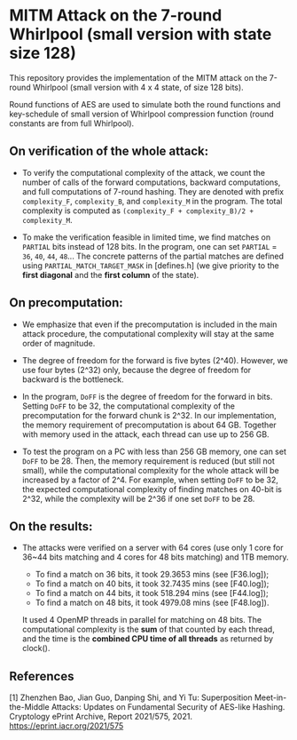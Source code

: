 # MITM Attack on the 7-round Whirlpool (small version with state size 128)

This repository provides the implementation of the MITM attack on the 7-round Whirlpool 
(small version with 4 x 4 state, of size 128 bits).

Round functions of AES are used to simulate both the round functions and key-schedule of 
small version of Whirlpool compression function (round constants are from full Whirlpool).

## On verification of the whole attack:

* To verify the computational complexity of the attack, we count the number of calls of the forward computations, backward computations, and full computations of 7-round hashing. They are denoted with prefix `complexity_F`, `complexity_B`, and `complexity_M` in the program. The total complexity is computed as `(complexity_F + complexity_B)/2 + complexity_M`.

* To make the verification feasible in limited time, we find matches on `PARTIAL` bits instead of 128 bits. In the program, one can set `PARTIAL` = `36`, `40`, `44`, `48`... The concrete patterns of the partial matches are defined using `PARTIAL_MATCH_TARGET_MASK` in [defines.h] (we give priority to the **first diagonal** and the **first column** of the state).


## On precomputation:

* We emphasize that even if the precomputation is included in the main attack procedure, the computational 
complexity will stay at the same order of magnitude. 

* The degree of freedom for the forward is five bytes (2^40). However, we use four bytes (2^32) only, because the degree of freedom for backward is the bottleneck. 

* In the program, `DoFF` is the degree of freedom for the forward in bits. Setting `DoFF` to be 32, 
the computational complexity of the precomputation for the forward chunk is 2^32. 
In our implementation, the memory requirement of precomputation is about 64 GB. 
Together with memory used in the attack, each thread can use up to 256 GB.

* To test the program on a PC with less than 256 GB memory, one can set `DoFF` to be 28. Then, the memory requirement is reduced (but still not small), while the computational complexity for the whole attack will be increased by a factor of 2^4. For example,  when setting `DoFF` to be 32, the expected computational complexity of finding matches on 40-bit is 2^32, while the complexity will be 2^36 if one set `DoFF` to be 28.


## On the results:

* The attacks were verified on a server with 64 cores (use only 1 core for 36~44 bits matching and 4 cores for 48 bits matching) and 1TB memory. 
  * To find a match on 36 bits, it took 29.3653 mins (see [F36.log]);
  * To find a match on 40 bits, it took 32.7435 mins (see [F40.log]);
  * To find a match on 44 bits, it took 518.294 mins (see [F44.log]);
  * To find a match on 48 bits, it took 4979.08 mins (see [F48.log]).
  
  It used 4 OpenMP threads in parallel for matching on 48 bits. 
  The computational complexity is the **sum** of that counted by each thread, 
  and the time is the **combined CPU time of all threads** as returned by clock().


## References

[1] Zhenzhen Bao, Jian Guo, Danping Shi, and Yi Tu: Superposition Meet-in-the-Middle Attacks: Updates on Fundamental Security of AES-like Hashing. Cryptology ePrint Archive, Report 2021/575, 2021. https://eprint.iacr.org/2021/575
